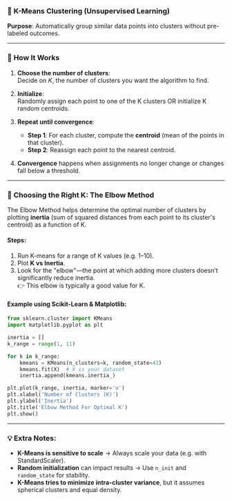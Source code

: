 ### 🌟 **K-Means Clustering (Unsupervised Learning)**

**Purpose**: Automatically group similar data points into clusters without pre-labeled outcomes.

---

### 🔧 **How It Works**

1. **Choose the number of clusters**:  
   Decide on *K*, the number of clusters you want the algorithm to find.

2. **Initialize**:  
   Randomly assign each point to one of the K clusters OR initialize K random centroids.

3. **Repeat until convergence**:
   - **Step 1**: For each cluster, compute the **centroid** (mean of the points in that cluster).
   - **Step 2**: Reassign each point to the nearest centroid.

4. **Convergence** happens when assignments no longer change or changes fall below a threshold.

---

### 📐 **Choosing the Right K: The Elbow Method**

The Elbow Method helps determine the optimal number of clusters by plotting **inertia** (sum of squared distances from each point to its cluster's centroid) as a function of K.

#### Steps:
1. Run K-means for a range of K values (e.g. 1–10).
2. Plot **K vs Inertia**.
3. Look for the "elbow"—the point at which adding more clusters doesn’t significantly reduce inertia.  
   👉 This elbow is typically a good value for K.

#### Example using Scikit-Learn & Matplotlib:

```python
from sklearn.cluster import KMeans
import matplotlib.pyplot as plt

inertia = []
k_range = range(1, 11)

for k in k_range:
    kmeans = KMeans(n_clusters=k, random_state=42)
    kmeans.fit(X)  # X is your dataset
    inertia.append(kmeans.inertia_)

plt.plot(k_range, inertia, marker='o')
plt.xlabel('Number of Clusters (K)')
plt.ylabel('Inertia')
plt.title('Elbow Method For Optimal K')
plt.show()
```

---

### 💡 Extra Notes:

- **K-Means is sensitive to scale** → Always scale your data (e.g. with StandardScaler).
- **Random initialization** can impact results → Use `n_init` and `random_state` for stability.
- **K-Means tries to minimize intra-cluster variance**, but it assumes spherical clusters and equal density.
